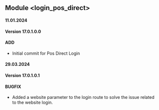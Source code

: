 ## Module <login_pos_direct>

#### 11.01.2024
#### Version 17.0.1.0.0
#### ADD
- Initial commit for Pos Direct Login

#### 29.03.2024
#### Version 17.0.1.0.1
#### BUGFIX
- Added a website parameter to the login route to solve the issue related to the website login.